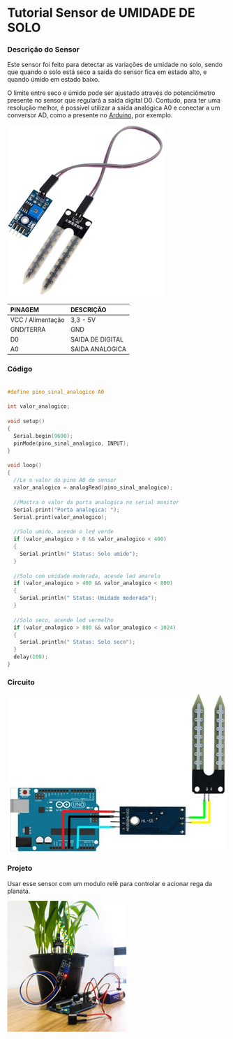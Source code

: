 # Tutorial Sensor de UMIDADE DE SOLO

### Descrição do Sensor

Este sensor foi feito para detectar as variações de umidade no solo, sendo que quando o solo está seco a saída do sensor fica em estado alto, e quando úmido em estado baixo.

O limite entre seco e úmido pode ser ajustado através do potenciômetro presente no sensor que regulará a saída digital D0. Contudo, para ter uma resolução melhor, é possível utilizar a saída analógica A0 e conectar a um conversor AD, como a presente no [Arduino](https://www.filipeflop.com/categoria/arduino/placas-arduino/), por exemplo.

![](../../../.gitbook/assets/screenshot_2019-07-22-sensor-de-umidade-do-solo-higrometro-filipeflop.png)

| PINAGEM | DESCRIÇÃO |
| :--- | :--- |
| VCC / Alimentação | 3,3 - 5V |
| GND/TERRA | GND |
| D0 | SAIDA DE DIGITAL |
| A0 | SAIDA ANALOGICA |



### Código

```c
 
#define pino_sinal_analogico A0
 
int valor_analogico;
 
void setup()
{
  Serial.begin(9600);
  pinMode(pino_sinal_analogico, INPUT);
}
 
void loop()
{
  //Le o valor do pino A0 do sensor
  valor_analogico = analogRead(pino_sinal_analogico);
 
  //Mostra o valor da porta analogica no serial monitor
  Serial.print("Porta analogica: ");
  Serial.print(valor_analogico);
 
  //Solo umido, acende o led verde
  if (valor_analogico > 0 && valor_analogico < 400)
  {
    Serial.println(" Status: Solo umido");
  }
 
  //Solo com umidade moderada, acende led amarelo
  if (valor_analogico > 400 && valor_analogico < 800)
  {
    Serial.println(" Status: Umidade moderada");
  }
 
  //Solo seco, acende led vermelho
  if (valor_analogico > 800 && valor_analogico < 1024)
  {
    Serial.println(" Status: Solo seco");
  }
  delay(100);
}
```

### Circuito

![](../../../.gitbook/assets/screenshot_2019-07-22-esquema-umidade-solo-jpg-jpeg-image-640-510-pixels.png)

### Projeto

Usar esse sensor com um modulo relê para controlar e acionar rega da planata.

![](../../../.gitbook/assets/arduino-para-regar-2-de-5-273x300.jpg)

### 





